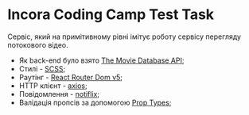 # Incora Coding Camp Test Task

Сервіс, який на примітивному рівні імітує роботу сервісу перегляду потокового
відео.

- Як back-end було взято
  [The Movie Database API](https://developers.themoviedb.org/4/getting-started);
- Стилі - [SCSS](https://create-react-app.dev/docs/adding-a-sass-stylesheet/);
- Раутінг -
  [React Router Dom v5](https://www.npmjs.com/package/react-router-dom/v/5.3.0);
- HTTP клієнт - [axios](https://www.npmjs.com/package/axios);
- Повідомлення - [notiflix](https://www.npmjs.com/package/notiflix);
- Валідація пропсів за допомогою
  [Prop Types](https://www.npmjs.com/package/prop-types);
